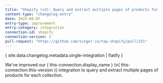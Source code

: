 ```yaml
---
title: "Shopify (v3): Query and extract multiple pages of products for each collection"
content-type: "changelog-entry"
date: 2025-08-07
entry-type: improvement
entry-category: integration
connection-id: shopify
connection-version: 3
pull-request: "https://github.com/singer-io/tap-shopify/pull/231"
---
```

{ site.data.changelog.metadata.single-integration | flatify }

We've improved our { this-connection.display_name } (v{ this-connection.this-version }) integration to query and extract multiple pages of products for each collection.
